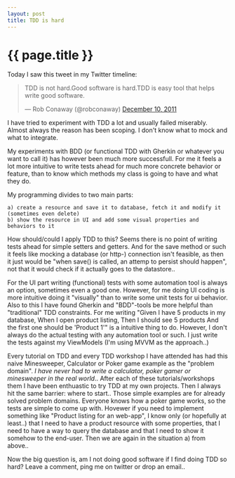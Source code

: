 ```yaml
---
layout: post
title: TDD is hard
---
```


{{ page.title }}
================

Today I saw this tweet in my Twitter timeline:

<blockquote class="twitter-tweet"><p>TDD is not hard.Good software is hard.TDD is easy tool that helps write good software.</p>&mdash; Rob Conaway (@robconaway) <a href="https://twitter.com/robconaway/status/145524776461541376" data-datetime="2011-12-10T15:26:25+00:00">December 10, 2011</a></blockquote>
<script src="//platform.twitter.com/widgets.js" charset="utf-8"></script>

I have tried to experiment with TDD a lot and usually failed miserably. Almost always the reason has been scoping. I don't know what to mock and what to integrate.

My experiments with BDD (or functional TDD with Gherkin or whatever you want to call it) has however been much more successfull. For me it feels a lot more intuitive to write tests ahead for much more concrete behavior or feature, than to know which methods my class is going to have and what they do.

My programming divides to two main parts:

    a) create a resource and save it to database, fetch it and modify it (sometimes even delete)
    b) show the resource in UI and add some visual properties and behaviors to it

How should/could I apply TDD to this? Seems there is no point of writing tests ahead for simple setters and getters. And for the save method or such it feels like mocking a database (or http-) connection isn't feasible, as then it just would be "when save() is called, an attemp to persist should happen", not that it would check if it actually goes to the datastore.. 

For the UI part writing (functional) tests with some automation tool is always an option, sometimes even a good one. However, for me doing UI coding is more intuitive doing it "visually" than to write some unit tests for ui behavior. Also to this I have found Gherkin and "BDD"-tools be more helpful than "traditional" TDD constraints. For me writing "Given I have 5 products in my database, When I open product listing, Then I should see 5 products And the first one should be 'Product 1'" is a intuitive thing to do. However, I don't always do the actual testing with any automation tool or such. I just write the tests against my ViewModels (I'm using MVVM as the approach..)

Every tutorial on TDD and every TDD workshop I have attended has had this naive Minesweeper, Calculator or Poker game example as the "problem domain". *I have never had to write a calculator, poker gamer or minesweeper in the real world*.. After each of these tutorials/workshops them I have been enthuastic to try TDD at my own projects. Then I always hit the same barrier: where to start.. Those simple examples are for already solved problem domains. Everyone knows how a poker game works, so the tests are simple to come up with. Hovewer if you need to implement something like "Product listing for an web-app", I know only (or hopefully at least..) that I need to have a product resource with some properties, that I need to have a way to query the database and that I need to show it somehow to the end-user. Then we are again in the situation a) from above..

Now the big question is, am I not doing good software if I find doing TDD so hard? Leave a comment, ping me on twitter or drop an email..